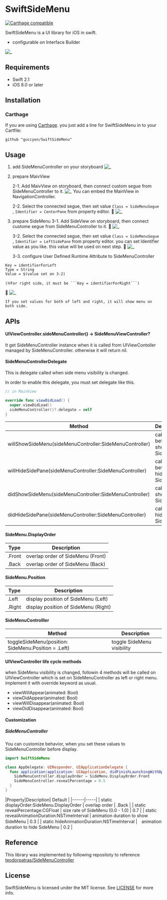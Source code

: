 SwiftSideMenu
========
[![Carthage compatible](https://img.shields.io/badge/Carthage-compatible-4BC51D.svg?style=flat)](https://github.com/Carthage/Carthage)

SwiftSideMenu is a UI library for iOS in swift.
- configurable on Interface Builder

![_](Images/screencast.gif)

## Requirements
- Swift 2.1
- iOS 8.0 or later

## Installation

### Carthage

If you are using [Carthage](https://github.com/Carthage/Carthage). you just add a line for SwiftSideMenu in to your Cartfile:

```
github "guccyon/SwiftSideMenu"
```



## Usage

1. add SideMenuController on your storyboard
![_](Images/1.PlaceSideMenuController.png)

2. prepare MaivView

    2-1. Add MaivView on storyboard, then connect custom segue from SideMenuController to it.
    ![_](Images/2-1.ConnectSegueFromSideMenuControllerToMainView.png)
    You can embed the MainView in NavigationController.

    2-2. Select the connected segue, then set value ```Class = SideMenuSegue ```, ```Identifier = CenterPane``` from property editor.
    ![_](Images/2-2.ConnectSegueFromSideMenuControllerToMainView.png)

3. prepare SideMenu
    3-1. Add SideView on storyboard, then connect custome segue from SideMenuController to it.
    ![_](Images/3-1.ConnectSegueFromSideMenuControllerToSideView.png)

    3-2. Select the connected segue, then set value ```Class = SideMenuSegue ```, ```Identifier = LeftSidePane``` from property editor.
    you can set Identifier value as you like. this value will be used on next step.
    ![_](Images/3-2.ConnectSegueFromSideMenuControllerToSideView.png)

    3-3. configure User Defined Runtime Attribute to SideMenuController
```
Key = identifierForLeft
Type = String
Value = $(value set on 3-2)
```
    (※For right side, it must be ```Key = identifierForRight```)
    ![_](Images/3-3.ConnectSegueFromSideMenuControllerToSideView.png)

    If you set values for both of left and right, it will show menu on both side.


## APIs

#### UIViewController.sideMenuController() -> SideMenuViewController?
It get SideMenuController instance when it is called from UIViewContoller managed by SideMenuController.
otherwise it will return nil.

#### SideMenuControllerDelegate
This is delegate called when side menu visibility is changed.

In order to enable this delegate, you must set delegate like this.
```swift
// in MainView

override func viewDidLoad() {
  super.viewDidLoad()
  sideMenuController()?.delegate = self
}
```

|Method|Description|
|------|-----|
| willShowSideMenu(sideMenuController:SideMenuController) | called before showing SideMenu |
| willHideSidePane(sideMenuController:SideMenuController) | called before hiding SideMenu |
| didShowSideMenu(sideMenuController:SideMenuController) | called after showing SideMenu |
| didHideSidePane(sideMenuController:SideMenuController) | called after hiding SideMenu |

#### SideMenu.DisplayOrder
|Type|Description|
|------|-----|
| .Front | overlap order of SideMenu (Front) |
| .Back  | overlap order of SideMenu (Back) |

#### SideMenu.Position
|Type|Description|
|------|-----|
| .Left  | display position of SideMenu (Left) |
| .Right | display position of SideMenu (Right) |

#### SideMenuControlller
|Method|Description|
|------|-----|
| toggleSideMenu(position: SideMenu.Position = .Left) | toggle SideMenu visibility |


#### UIViewController life cycle methods
when SideMenu visibility is changed, followin 4 methods will be called on UIViewController which is set on SideMenuController as left or right menu. implement it with override keyword as usual.
* viewWillAppear(animated: Bool)
* viewDidAppear(animated: Bool)
* viewWillDisappear(animated: Bool)
* viewDidDisappear(animated: Bool)

#### Customization
##### SideMenuController
You can customize behavior, when you set these values to SideMenuController before display.

```swift
import SwiftSideMenu

class AppDelegate: UIResponder, UIApplicationDelegate {
  func application(application: UIApplication, didFinishLaunchingWithOptions launchOptions: [NSObject: AnyObject]?) -> Bool {
    SideMenuController.displayOrder = SideMenu.DisplayOrder.Front
    SideMenuController.revealPercentage = 0.5
  }  
}
```
|Property|Description| Default |
|------|-----|
| static displayOrder:SideMenu.DisplayOrder | overlap order | .Back |
| static revealPercentage:CGFloat | size rate of SideMenu (0.0 - 1.0) | 0.7 |
| static revealAnimationDuration:NSTimeInterval | animation duration to show SideMenu | 0.3 |
| static hideAnimationDuration:NSTimeInterval |　animation duration to hide SideMenu | 0.2 |

## Reference
This library was implemented by following repositoty to reference
[teodorpatras/SideMenuController](https://github.com/teodorpatras/SideMenuController)

## License

SwiftSideMenu is licensed under the MIT license. See [LICENSE](LICENSE) for more info.
